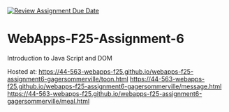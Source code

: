 [![Review Assignment Due Date](https://classroom.github.com/assets/deadline-readme-button-22041afd0340ce965d47ae6ef1cefeee28c7c493a6346c4f15d667ab976d596c.svg)](https://classroom.github.com/a/PB7YxHhc)
# WebApps-F25-Assignment-6
Introduction to Java Script and DOM

Hosted at: https://44-563-webapps-f25.github.io/webapps-f25-assignment6-gagersommerville/toon.html
https://44-563-webapps-f25.github.io/webapps-f25-assignment6-gagersommerville/message.html
https://44-563-webapps-f25.github.io/webapps-f25-assignment6-gagersommerville/meal.html
